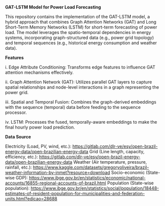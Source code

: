 **GAT-LSTM Model for Power Load Forecasting**

This repository contains the implementation of the GAT-LSTM model, a hybrid approach that combines Graph Attention Networks (GAT) and Long Short-Term Memory Networks (LSTM) for short-term forecasting of power load. The model leverages the spatio-temporal dependencies in energy systems, incorporating graph-structured data (e.g., power grid topology) and temporal sequences (e.g., historical energy consumption and weather data).

**Features**

i. Edge Attribute Conditioning: Transforms edge features to influence GAT attention mechanisms effectively.

ii. Graph Attention Network (GAT): Utilizes parallel GAT layers to capture spatial relationships and node-level interactions in a graph representing the power grid.

iii. Spatial and Temporal Fusion: Combines the graph-derived embeddings with the sequence (temporal) data before feeding to the sequence processor.

iv. LSTM: Processes the fused, temporally-aware embeddings to make the final hourly power load prediction.


**Data 	Source**

Electricity	(Load, PV, wind, etc.):	https://gitlab.com/dlr-ve/esy/open-brazil-energy-data/open-brazilian-energy-data
Grid	(Line length, capacity, efficiency, etc.): https://gitlab.com/dlr-ve/esy/open-brazil-energy-data/open-brazilian-energy-data
Weather	(Air temperature, pressure, rainfall, etc.): https://www.kaggle.com/datasets/gregoryoliveira/brazil-weather-information-by-inmet?resource=download
Socio-economic	(State-wise GDP): https://www.ibge.gov.br/en/statistics/economic/national-accounts/16855-regional-accounts-of-brazil.html
Population	(State-wise population): https://www.ibge.gov.br/en/statistics/social/population/18448-estimates-of-resident-population-for-municipalities-and-federation-units.html?edicao=28688
